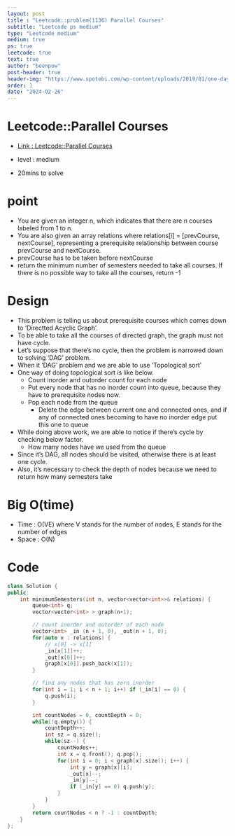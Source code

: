 ```yaml
---
layout: post
title : "Leetcode::problem(1136) Parallel Courses"
subtitle: "Leetcode ps medium"
type: "Leetcode medium"
medium: true
ps: true
leetcode: true
text: true
author: "beenpow"
post-header: true
header-img: "https://www.spotebi.com/wp-content/uploads/2019/01/one-day-day-one-workout-motivation-spotebi.jpg"
order: 1
date: "2024-02-26"
---
```


# Leetcode::Parallel Courses
- [Link : Leetcode::Parallel Courses](https://leetcode.com/problems/parallel-courses/description/)

- level : medium
- 20mins to solve

# point
  - You are given an integer n, which indicates that there are n courses labeled from 1 to n.
  - You are also given an array relations where relations[i] = [prevCourse, nextCourse], representing a prerequisite relationship between course prevCourse and nextCourse.
  - prevCourse has to be taken before nextCourse
  - return the minimum number of semesters needed to take all courses. If there is no possible way to take all the courses, return -1

# Design
  - This problem is telling us about prerequisite courses which comes down to ‘Directted Acyclic Graph’.
  - To be able to take all the courses of directed graph, the graph must not have cycle.
  - Let’s suppose that there’s no cycle, then the problem is narrowed down to solving ‘DAG’ problem.
  - When it ‘DAG’ problem and we are able to use ‘Topological sort’
  - One way of doing topological sort is like below.
    - Count inorder and outorder count for each node
    - Put every node that has no inorder count into queue, because they have to prerequisite nodes now.
    - Pop each node from the queue
      - Delete the edge between current one and connected ones, and if any of connected ones becoming to have no inorder edge put this one to queue
  - While doing above work, we are able to notice if there’s cycle by checking below factor.
    - How many nodes have we used from the queue
  - Since it’s DAG, all nodes should be visited, otherwise there is at least one cycle.
  - Also, it’s necessary to check the depth of nodes because we need to return how many semesters take

# Big O(time)
- Time : O(VE) where V stands for the number of nodes, E stands for the number of edges
- Space : O(N)

# Code

```cpp
class Solution {
public:
    int minimumSemesters(int n, vector<vector<int>>& relations) {
        queue<int> q;
        vector<vector<int> > graph(n+1);

        // count inorder and outorder of each node
        vector<int> _in (n + 1, 0), _out(n + 1, 0);
        for(auto x : relations) {
            // x[0] -> x[1]
            _in[x[1]]++;
            _out[x[0]]++;
            graph[x[0]].push_back(x[1]);
        }

        // find any nodes that has zero inorder
        for(int i = 1; i < n + 1; i++) if (_in[i] == 0) {
            q.push(i);
        }

        int countNodes = 0, countDepth = 0;
        while(!q.empty()) {
            countDepth++;
            int sz = q.size();
            while(sz--) {
                countNodes++;
                int x = q.front(); q.pop();
                for(int i = 0; i < graph[x].size(); i++) {
                    int y = graph[x][i];
                    _out[x]--;
                    _in[y]--;
                    if (_in[y] == 0) q.push(y);
                }
            }
        }
        return countNodes < n ? -1 : countDepth;
    }
};
```
